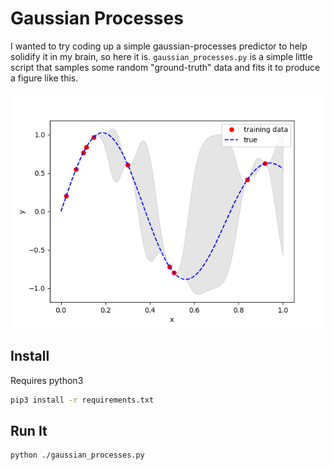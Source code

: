 # Gaussian Processes

I wanted to try coding up a simple gaussian-processes predictor to help solidify it in my brain, so here it is. `gaussian_processes.py` is a simple little script that samples some random "ground-truth" data and fits it to produce a figure like this.

![Example Output](./example_output.png)

## Install
Requires python3
```bash
pip3 install -r requirements.txt
```

## Run It
```bash
python ./gaussian_processes.py
```
